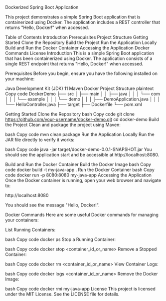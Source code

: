 Dockerized Spring Boot Application

This project demonstrates a simple Spring Boot application that is containerized using Docker. The application includes a REST controller that returns "Hello, Docker!" when accessed.

Table of Contents
Introduction
Prerequisites
Project Structure
Getting Started
Clone the Repository
Build the Project
Run the Application Locally
Build and Run the Docker Container
Accessing the Application
Docker Commands
License
Introduction
This is a simple Spring Boot application that has been containerized using Docker. The application consists of a single REST endpoint that returns "Hello, Docker!" when accessed.

Prerequisites
Before you begin, ensure you have the following installed on your machine:

Java Development Kit (JDK) 11
Maven
Docker
Project Structure
plaintext
Copy code
DockerDemo
├── src
│   ├── main
│   │   ├── java
│   │   │   └── com
│   │   │       └── example
│   │   │           └── demo
│   │   │               ├── DemoApplication.java
│   │   │               └── HelloController.java
├── target
├── Dockerfile
└── pom.xml

Getting Started
Clone the Repository
bash
Copy code
git clone https://github.com/your-username/docker-demo.git
cd docker-demo
Build the Project
Clean and package the project using Maven:

bash
Copy code
mvn clean package
Run the Application Locally
Run the JAR file directly to verify it works:

bash
Copy code
java -jar target/docker-demo-0.0.1-SNAPSHOT.jar
You should see the application start and be accessible at http://localhost:8080.

Build and Run the Docker Container
Build the Docker Image
bash
Copy code
docker build -t my-java-app .
Run the Docker Container
bash
Copy code
docker run -p 8080:8080 my-java-app
Accessing the Application
Once the Docker container is running, open your web browser and navigate to:

http://localhost:8080

You should see the message "Hello, Docker!".

Docker Commands
Here are some useful Docker commands for managing your containers:

List Running Containers:

bash
Copy code
docker ps
Stop a Running Container:

bash
Copy code
docker stop <container_id_or_name>
Remove a Stopped Container:

bash
Copy code
docker rm <container_id_or_name>
View Container Logs:

bash
Copy code
docker logs <container_id_or_name>
Remove the Docker Image:

bash
Copy code
docker rmi my-java-app
License
This project is licensed under the MIT License. See the LICENSE file for details.
